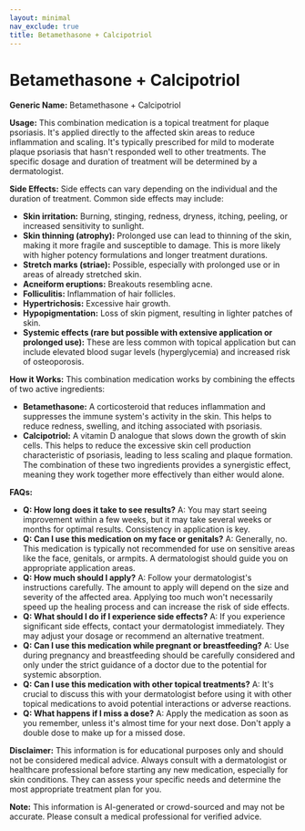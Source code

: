 ```yaml
---
layout: minimal
nav_exclude: true
title: Betamethasone + Calcipotriol
---
```


# Betamethasone + Calcipotriol

**Generic Name:** Betamethasone + Calcipotriol

**Usage:**  This combination medication is a topical treatment for plaque psoriasis. It's applied directly to the affected skin areas to reduce inflammation and scaling.  It's typically prescribed for mild to moderate plaque psoriasis that hasn't responded well to other treatments.  The specific dosage and duration of treatment will be determined by a dermatologist.

**Side Effects:**  Side effects can vary depending on the individual and the duration of treatment. Common side effects may include:

* **Skin irritation:** Burning, stinging, redness, dryness, itching, peeling, or increased sensitivity to sunlight.
* **Skin thinning (atrophy):**  Prolonged use can lead to thinning of the skin, making it more fragile and susceptible to damage.  This is more likely with higher potency formulations and longer treatment durations.
* **Stretch marks (striae):**  Possible, especially with prolonged use or in areas of already stretched skin.
* **Acneiform eruptions:**  Breakouts resembling acne.
* **Folliculitis:**  Inflammation of hair follicles.
* **Hypertrichosis:** Excessive hair growth.
* **Hypopigmentation:** Loss of skin pigment, resulting in lighter patches of skin.
* **Systemic effects (rare but possible with extensive application or prolonged use):**  These are less common with topical application but can include elevated blood sugar levels (hyperglycemia) and increased risk of osteoporosis.

**How it Works:** This combination medication works by combining the effects of two active ingredients:

* **Betamethasone:** A corticosteroid that reduces inflammation and suppresses the immune system's activity in the skin. This helps to reduce redness, swelling, and itching associated with psoriasis.
* **Calcipotriol:** A vitamin D analogue that slows down the growth of skin cells.  This helps to reduce the excessive skin cell production characteristic of psoriasis, leading to less scaling and plaque formation.  The combination of these two ingredients provides a synergistic effect, meaning they work together more effectively than either would alone.


**FAQs:**

* **Q: How long does it take to see results?** A:  You may start seeing improvement within a few weeks, but it may take several weeks or months for optimal results.  Consistency in application is key.
* **Q: Can I use this medication on my face or genitals?** A:  Generally, no. This medication is typically not recommended for use on sensitive areas like the face, genitals, or armpits.  A dermatologist should guide you on appropriate application areas.
* **Q: How much should I apply?** A:  Follow your dermatologist's instructions carefully.  The amount to apply will depend on the size and severity of the affected area.  Applying too much won't necessarily speed up the healing process and can increase the risk of side effects.
* **Q: What should I do if I experience side effects?** A:  If you experience significant side effects, contact your dermatologist immediately.  They may adjust your dosage or recommend an alternative treatment.
* **Q: Can I use this medication while pregnant or breastfeeding?** A:  Use during pregnancy and breastfeeding should be carefully considered and only under the strict guidance of a doctor due to the potential for systemic absorption.
* **Q: Can I use this medication with other topical treatments?** A:  It's crucial to discuss this with your dermatologist before using it with other topical medications to avoid potential interactions or adverse reactions.
* **Q: What happens if I miss a dose?** A: Apply the medication as soon as you remember, unless it's almost time for your next dose.  Don't apply a double dose to make up for a missed dose.


**Disclaimer:** This information is for educational purposes only and should not be considered medical advice. Always consult with a dermatologist or healthcare professional before starting any new medication, especially for skin conditions.  They can assess your specific needs and determine the most appropriate treatment plan for you.


**Note:** This information is AI-generated or crowd-sourced and may not be accurate. Please consult a medical professional for verified advice.